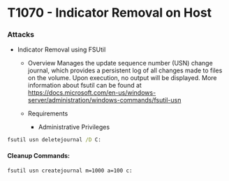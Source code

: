 <!---------------------------------------------------------------------------------
Copyright: (c) BLS OPS LLC.
This program is free software: you can redistribute it and/or modify
it under the terms of the GNU General Public License as published by
the Free Software Foundation, version 3.
This program is distributed in the hope that it will be useful,
but WITHOUT ANY WARRANTY; without even the implied warranty of
MERCHANTABILITY or FITNESS FOR A PARTICULAR PURPOSE. See the
GNU General Public License for more details.
You should have received a copy of the GNU General Public License
along with this program. If not, see <https://www.gnu.org/licenses/>.
--------------------------------------------------------------------------------->
# T1070 - Indicator Removal on Host

### Attacks
* Indicator Removal using FSUtil
	* Overview
Manages the update sequence number (USN) change journal, which provides a persistent log of all changes made to files on the volume. Upon execution, no output
will be displayed. More information about fsutil can be found at https://docs.microsoft.com/en-us/windows-server/administration/windows-commands/fsutil-usn

	* Requirements
		* Administrative Privileges 

```cmd
fsutil usn deletejournal /D C:
```

#### Cleanup Commands:
```cmd
fsutil usn createjournal m=1000 a=100 c:
```

<br/>
